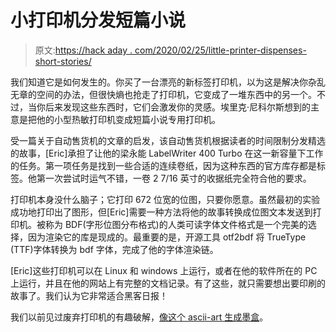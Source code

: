 # 小打印机分发短篇小说

> 原文:[https://hack aday . com/2020/02/25/little-printer-dispenses-short-stories/](https://hackaday.com/2020/02/25/little-printer-dispenses-short-stories/)

我们知道它是如何发生的。你买了一台漂亮的新标签打印机，以为这是解决你杂乱无章的空间的办法，但很快熵也抢走了打印机，它变成了一堆东西中的另一个。不过，当你后来发现这些东西时，它们会激发你的灵感。埃里克·尼科尔斯想到的主意是把他的小型热敏打印机变成短篇小说专用打印机。

受一篇关于自动售货机的文章的启发，该自动售货机根据读者的时间限制分发精选的故事，[Eric]承担了让他的梁永能 LabelWriter 400 Turbo 在这一新容量下工作的任务。第一项任务是找到一些合适的连续卷纸，因为这种东西的官方库存都是标签。他第一次尝试时运气不错，一卷 2 7/16 英寸的收据纸完全符合他的要求。

打印机本身没什么脑子；它打印 672 位宽的位图，只要你愿意。虽然最初的实验成功地打印出了图形，但[Eric]需要一种方法将他的故事转换成位图文本发送到打印机。被称为 BDF(字形位图分布格式)的人类可读字体文件格式是一个完美的选择，因为渲染它的库是现成的。最重要的是，开源工具 otf2bdf 将 TrueType (TTF)字体转换为 bdf 字体，完成了他的字体渲染链。

[Eric]这些打印机可以在 Linux 和 windows 上运行，或者在他的软件所在的 PC 上运行，并且在他的网站上有完整的文档记录。有了这些，就只需要想出要印刷的故事了。我们认为它非常适合黑客日报！

我们以前见过废弃打印机的有趣破解，[像这个 ascii-art 生成墨盒](https://hackaday.com/2020/01/09/vintage-mini-inkjet-prints-on-demand-ascii-art/)。